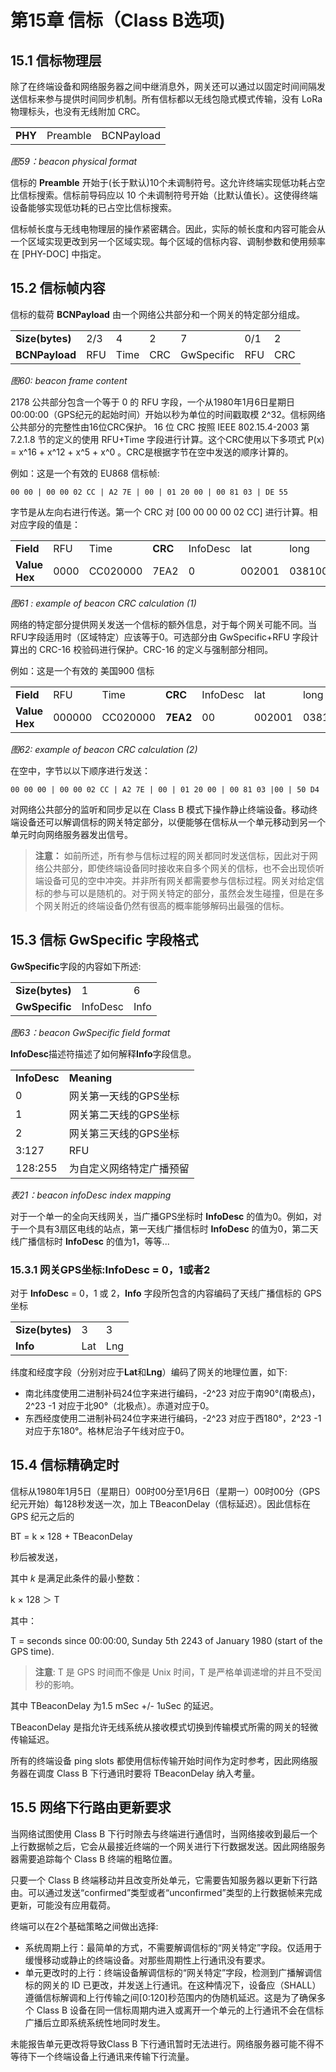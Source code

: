 # 第15章 信标（Class B选项)



## 15.1 信标物理层

除了在终端设备和网络服务器之间中继消息外，网关还可以通过以固定时间间隔发送信标来参与提供时间同步机制。所有信标都以无线包隐式模式传输，没有 LoRa 物理标头，也没有无线附加 CRC。

<table>
   <tr>
      <td><b>PHY</b></td>
      <td>Preamble</td>
      <td>BCNPayload</td>
   </tr>
</table>

*图59：beacon physical format*

信标的 **Preamble** 开始于(长于默认)10个未调制符号。这允许终端实现低功耗占空比信标搜索。信标前导码应以 10 个未调制符号开始（比默认值长）。这使得终端设备能够实现低功耗的已占空比信标搜索。


信标帧长度与无线电物理层的操作紧密耦合。因此，实际的帧长度和内容可能会从一个区域实现更改到另一个区域实现。每个区域的信标内容、调制参数和使用频率在 [PHY-DOC] 中指定。

## 15.2 信标帧内容

信标的载荷 **BCNPayload** 由一个网络公共部分和一个网关的特定部分组成。

<table class="lora-table">
   <tr>
      <td><b>Size(bytes)</b></td>
      <td>2/3</td>
      <td>4</td>
      <td>2</td>
      <td>7</td>
      <td>0/1</td>
      <td>2</td>
   </tr>
   <tr>
      <td><b>BCNPayload</b></td>
      <td>RFU</td>
      <td>Time</td>
      <td>CRC</td>
      <td>GwSpecific</td>
      <td>RFU</td>
      <td>CRC</td>
   </tr>
</table>

*图60: beacon frame content*

2178 公共部分包含一个等于 0 的 RFU 字段，一个从1980年1月6日星期日00:00:00（GPS纪元的起始时间）开始以秒为单位的时间戳取模 2^32。信标网络公共部分的完整性由16位CRC保护。 16 位 CRC 按照 IEEE 802.15.4-2003 第 7.2.1.8 节的定义的使用 RFU+Time 字段进行计算。这个CRC使用以下多项式 P(x) = x^16 + x^12 + x^5 + x^0 。CRC是根据字节在空中发送的顺序计算的。

例如：这是一个有效的 EU868 信标帧:

```plain
00 00 | 00 00 02 CC | A2 7E | 00 | 01 20 00 | 00 81 03 | DE 55
```

字节是从左向右进行传送。第一个 CRC 对 [00 00 00 00 02 CC] 进行计算。相对应字段的值是：

<table class="lora-table">
   <tr>
      <td><b>Field</b></td>
      <td>RFU</td>
      <td>Time</td>
      <td><b>CRC</b></td>
      <td>InfoDesc</td>
      <td>lat</td>
      <td>long</td>
      <td><b>CRC</b></td>
   </tr>
   <tr>
      <td><b>Value Hex</b></td>
      <td>0000</td>
      <td>CC020000</td>
      <td>7EA2</td>
      <td>0</td>
      <td>002001</td>
      <td>038100</td>
      <td>55DE</td>
   </tr>
</table>

*图61 : example of beacon CRC calculation (1)*

网络的特定部分提供网关发送一个信标的额外信息，对于每个网关可能不同。当RFU字段适用时（区域特定）应该等于0。可选部分由 GwSpecific+RFU 字段计算出的 CRC-16 校验码进行保护。CRC-16 的定义与强制部分相同。

例如：这是一个有效的 美国900 信标

<table class="lora-table">
   <tr>
      <td><b>Field</b></td>
      <td>RFU</td>
      <td>Time</td>
      <td><b>CRC</b></td>
      <td>InfoDesc</td>
      <td>lat</td>
      <td>long</td>
      <td><b>RFU</b></td>
      <td><b>CRC</b></td>
   </tr>
   <tr>
      <td><b>Value Hex</b></td>
      <td>000000</td>
      <td>CC020000</td>
      <td><b>7EA2</b></td>
      <td>00</td>
      <td>002001</td>
      <td>038100</td>
      <td><b>00</b></td>
      <td><b>D450</b></td>
   </tr>
</table>

*图62: example of beacon CRC calculation (2)*

在空中，字节以以下顺序进行发送：

```
00 00 00 | 00 00 02 CC | A2 7E | 00 | 01 20 00 | 00 81 03 |00 | 50 D4
```

对网络公共部分的监听和同步足以在 Class B 模式下操作静止终端设备。移动终端设备还可以解调信标的网关特定部分，以便能够在信标从一个单元移动到另一个单元时向网络服务器发出信号。

>**注意：** 如前所述，所有参与信标过程的网关都同时发送信标，因此对于网络公共部分，即使终端设备同时接收来自多个网关的信标，也不会出现侦听端设备可见的空中冲突。并非所有网关都需要参与信标过程。网关对给定信标的参与可以是随机的。对于网关特定的部分，虽然会发生碰撞，但是在多个网关附近的终端设备仍然有很高的概率能够解码出最强的信标。

## 15.3 信标 GwSpecific 字段格式

**GwSpecific**字段的内容如下所述:

<table class="lora-table">
   <tr>
      <td><b>Size(bytes)</b></td>
      <td>1</td>
      <td>6</td>
   </tr>
   <tr>
      <td><b>GwSpecific</b></td>
      <td>InfoDesc</td>
      <td>Info</td>
   </tr>
</table>

*图63：beacon GwSpecific field format*

**InfoDesc**描述符描述了如何解释**Info**字段信息。

<table>
   <tr>
      <td><b>InfoDesc</b></td>
      <td><b>Meaning</b></td>
   </tr>
   <tr>
      <td>0</td>
      <td>网关第一天线的GPS坐标</td>
   </tr>
   <tr>
      <td>1</td>
      <td>网关第二天线的GPS坐标</td>
   </tr>
   <tr>
      <td>2</td>
      <td>网关第三天线的GPS坐标</td>
   </tr>
   <tr>
      <td>3:127</td>
      <td>RFU</td>
   </tr>
   <tr>
      <td>128:255</td>
      <td>为自定义网络特定广播预留</td>
   </tr>
</table>

*表21：beacon infoDesc index mapping*

对于一个单一的全向天线网关，当广播GPS坐标时 **InfoDesc** 的值为0。例如，对于一个具有3扇区电线的站点，第一天线广播信标时 **InfoDesc** 的值为0，第二天线广播信标时 **InfoDesc** 的值为1，等等...

### 15.3.1 网关GPS坐标:InfoDesc = 0，1或者2

对于 **InfoDesc** = 0，1 或 2，**Info** 字段所包含的内容编码了天线广播信标的 GPS 坐标

<table>
   <tr>
      <td><b>Size(bytes)</b></td>
      <td>3</td>
      <td>3</td>
   </tr>
   <tr>
      <td><b>Info</b></td>
      <td>Lat</td>
      <td>Lng</td>
   </tr>
</table>

纬度和经度字段（分别对应于**Lat**和**Lng**）编码了网关的地理位置，如下:

- 南北纬度使用二进制补码24位字来进行编码，-2^23 对应于南90°(南极点)，2^23 -1 对应于北90°（北极点）。赤道对应于0。
- 东西经度使用二进制补码24位字来进行编码，-2^23 对应于西180°，2^23 -1 对应于东180°。格林尼治子午线对应于0。

## 15.4 信标精确定时

信标从1980年1月5日（星期日）00时00分至1月6日（星期一）00时00分（GPS纪元开始）每128秒发送一次，加上 TBeaconDelay（信标延迟）。因此信标在 GPS 纪元之后的

BT = k × 128 + TBeaconDelay

秒后被发送，

其中 *k* 是满足此条件的最小整数：

k × 128 ＞ T

其中：

T = seconds since 00:00:00, Sunday 5th 2243 of January 1980 (start of the GPS time).

> **注意**: T 是 GPS 时间而不像是 Unix 时间，T 是严格单调递增的并且不受闰秒的影响。

其中 TBeaconDelay 为1.5 mSec +/- 1uSec 的延迟。

TBeaconDelay 是指允许无线系统从接收模式切换到传输模式所需的网关的轻微传输延迟。

所有的终端设备 ping slots 都使用信标传输开始时间作为定时参考，因此网络服务器在调度 Class B 下行通讯时要将 TBeaconDelay 纳入考量。


## 15.5 网络下行路由更新要求

当网络试图使用 Class B 下行时隙去与终端进行通信时，当网络接收到最后一个上行数据帧之后，它会从最接近终端的一个网关进行下行数据发送。因此网络服务器需要追踪每个 Class B 终端的粗略位置。

只要一个 Class B 终端移动并且改变所处单元，它需要告知服务器以更新下行路由。可以通过发送“confirmed”类型或者“unconfirmed”类型的上行数据帧来完成更新，可能没有应用载荷。

终端可以在2个基础策略之间做出选择:

- 系统周期上行：最简单的方式，不需要解调信标的“网关特定”字段。仅适用于缓慢移动或静止的终端设备。对那些周期性上行通讯没有要求。
- 单元更改时的上行：终端设备解调信标的“网关特定”字段，检测到广播解调信标的网关的 ID 已更改，并发送上行通讯。在这种情况下，设备应（SHALL）遵循信标解调和上行传输之间[0:120]秒范围内的伪随机延迟。这是为了确保多个 Class B 设备在同一信标周期内进入或离开一个单元的上行通讯不会在信标广播后立即系统系统性地同时发生。

未能报告单元更改将导致Class B 下行通讯暂时无法进行。网络服务器可能不得不等待下一个终端设备上行通讯来传输下行流量。

